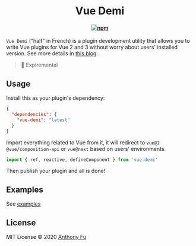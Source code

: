 <h1 align="center">Vue Demi</h1>

<h4 align="center">

[![npm](https://img.shields.io/npm/v/vue-demi)](https://www.npmjs.com/package/vue-demi)

</h4>

`Vue Demi` ("half" in French) is a plugin development utility that allows you to write Vue plugins for Vue 2 and 3 without worry about users' installed version. See more details in [this blog](https://antfu.me/posts/make-libraries-working-with-vue-2-and-3).

> 🚧 Expiremental

## Usage

Install this as your plugin's dependency:

```json
{
  "dependencies": {
    "vue-demi": "latest"
  }
}
```

Import everything related to Vue from it, it will redirect to `vue@2` `@vue/composition-api` or `vue@next` based on users' environments.

```ts
import { ref, reactive, defineComponent } from 'vue-demi'
```

Then publish your plugin and all is done!

## Examples

See [examples](./examples)

## License

MIT License © 2020 [Anthony Fu](https://github.com/antfu)